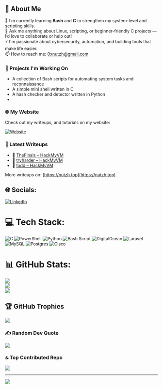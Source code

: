 ## 💫 About Me

🌱 I’m currently learning **Bash** and **C** to strengthen my system-level and scripting skills.  
💬 Ask me anything about Linux, scripting, or beginner-friendly C projects — I’d love to collaborate or help out!  
⚡ I'm passionate about cybersecurity, automation, and building tools that make life easier.  
📫 How to reach me: 0xnutzh@gmail.com

### 📌 Projects I'm Working On

-  A collection of Bash scripts for automating system tasks and reconnaissance  
-  A simple mini shell written in C  
-  A hash checker and detector written in Python
-  
### 🌐 My Website

Check out my writeups, and tutorials on my website:

[![Website](https://img.shields.io/badge/nutzh.top-%23007acc?style=plastic&logo=google-chrome&logoColor=white)](https://nutzh.top)

### 📝 Latest Writeups

- 🧱 [TheFinals – HackMyVM](https://nutzh.top/hackmyvm/thefinals/)
- 🧱 [tryharder – HackMyVM](https://nutzh.top/hackmyvm/tryharder/)
- 🧱 [todd – HackMyVM](https://nutzh.top/hackmyvm/todd/)


More writeups on: [https://nutzh.top](https://nutzh.top)
## 🌐 Socials:
[![LinkedIn](https://img.shields.io/badge/LinkedIn-%230077B5.svg?logo=linkedin&logoColor=white)](https://linkedin.com/in/youssef-k-ab87061ba) 

# 💻 Tech Stack:
![C](https://img.shields.io/badge/c-%2300599C.svg?style=plastic&logo=c&logoColor=white) ![PowerShell](https://img.shields.io/badge/PowerShell-%235391FE.svg?style=plastic&logo=powershell&logoColor=white) ![Python](https://img.shields.io/badge/python-3670A0?style=plastic&logo=python&logoColor=ffdd54) ![Bash Script](https://img.shields.io/badge/bash_script-%23121011.svg?style=plastic&logo=gnu-bash&logoColor=white) ![DigitalOcean](https://img.shields.io/badge/DigitalOcean-%230167ff.svg?style=plastic&logo=digitalOcean&logoColor=white) ![Laravel](https://img.shields.io/badge/laravel-%23FF2D20.svg?style=plastic&logo=laravel&logoColor=white) ![MySQL](https://img.shields.io/badge/mysql-4479A1.svg?style=plastic&logo=mysql&logoColor=white) ![Postgres](https://img.shields.io/badge/postgres-%23316192.svg?style=plastic&logo=postgresql&logoColor=white) ![Cisco](https://img.shields.io/badge/cisco-%23049fd9.svg?style=plastic&logo=cisco&logoColor=black)
# 📊 GitHub Stats:
![](https://github-readme-stats.vercel.app/api?username=Nutzh&theme=catppuccin_mocha&hide_border=false&include_all_commits=false&count_private=false)<br/>
![](https://nirzak-streak-stats.vercel.app/?user=Nutzh&theme=catppuccin_mocha&hide_border=false)<br/>
![](https://github-readme-stats.vercel.app/api/top-langs/?username=Nutzh&theme=catppuccin_mocha&hide_border=false&include_all_commits=false&count_private=false&layout=compact)

## 🏆 GitHub Trophies
![](https://github-profile-trophy.vercel.app/?username=Nutzh&theme=radical&no-frame=true&no-bg=true&margin-w=4)

### ✍️ Random Dev Quote
![](https://quotes-github-readme.vercel.app/api?type=horizontal&theme=radical)

### 🔝 Top Contributed Repo
![](https://github-contributor-stats.vercel.app/api?username=Nutzh&limit=5&theme=catppuccin_mocha&combine_all_yearly_contributions=true)

---
[![](https://visitcount.itsvg.in/api?id=Nutzh&icon=6&color=0)](https://visitcount.itsvg.in)

<!-- Proudly created with GPRM ( https://gprm.itsvg.in ) -->
